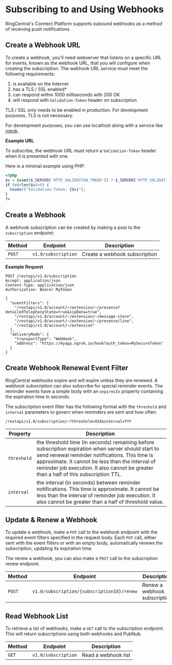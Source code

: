 # Subscribing to and Using Webhooks

RingCentral's Connect Platform supports oubound webhooks as a method of receiving push notifications.

## Create a Webhook URL

To create a webhook, you'll need webserver that listens on a specific URL for events, known as the webhook URL, that you will configure when creating the subscription. The webhook URL service must meet the following requirements:

1. is available on the Internet
2. has a TLS / SSL enabled*
3. can respond within 1000 milliseconds with 200 OK
4. will respond with `Validation-Token` header on subscription

TLS / SSL only needs to be enabled in production. For development purposes, TLS is not necessary.

For development purposes, you can use localhost along with a service like [ngrok](https://ngrok.com/).

**Example URL**

To subscribe, the webhook URL must return a `Validation-Token` header when it is presented with one.

Here is a minimal example using PHP:

```php
<?php
$v = isset($_SERVER['HTTP_VALIDATION_TOKEN']) ? $_SERVER['HTTP_VALIDATION_TOKEN'] : '';
if (strlen($v)>0) {
  header("Validation-Token: {$v}");
}
?>
```

## Create a Webhook

A webhook subscription can be created by making a post to the `subscription` endpoint:

| Method | Endpoint | Description |
|--------|----------|-------------|
| `POST` | `v1.0/subscription` | Create a webhook subscription |

**Example Request**

```http
POST /restapi/v1.0/subscription
Accept: application/json
Content-Type: application/json
Authorization: Bearer MyToken

{
  "eventFilters": [
    "/restapi/v1.0/account/~/extension/~/presence?detailedTelephonyState=true&sipData=true",
    "/restapi/v1.0/account/~/extension/~/message-store",
    "/restapi/v1.0/account/~/extension/~/presence/line",
    "/restapi/v1.0/account/~/extension"
  ],
  "deliveryMode": {
    "transportType": "WebHook",
    "address": "https://myapp.ngrok.io/hook?auth_token=MySecureToken"
  }
}
```

## Create Webhook Renewal Event Filter

RingCentral webhooks expire and will expire unless they are renewed. A webhook subscription can also subscribe for special reminder events. The reminder events have a simple body with an `expiresIn` property containing the expiration time in seconds.

The subscription event filter has the following format with the `threshold` and `interval` parameters to govern when reminders are sent and how often:

`/restapi/v1.0/subscription/~?threshold=XXX&interval=YYY`

| Property | Description |
|----------|-------------|
| `threshold` | the threshold time (in seconds) remaining before subscription expiration when server should start to send renewal reminder notifications. This time is approximate. It cannot be less than the interval of reminder job execution. It also cannot be greater than a half of this subscription TTL. |
| `interval` |  the interval (in seconds) between reminder notifications. This time is approximate. It cannot be less than the interval of reminder job execution. It also cannot be greater than a half of threshold value. |

## Update & Renew a Webhook

To update a webhook, make a `PUT` call to the webhook endpoint with the required event filters specified in the request body. Each `PUT` call, either sent with the event filters or with an empty body, automatically renews the subscription, updating its expiration time. 

The renew a webhook, you can also make a `POST` call to the subscription renew endpoint.

| Method | Endpoint | Description |
|--------|----------|-------------|
| `POST` | `v1.0/subscription/{subscriptionId}/renew` | Renew a webhook subscription |

## Read Webhook List

To retrieve a list of webhooks, make a `GET` call to the subscription endpoint. This will return subscriptions using both webhooks and PubNub.

| Method | Endpoint | Description |
|--------|----------|-------------|
| `GET` | `v1.0/subscription` | Read a webhook list |
